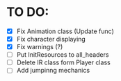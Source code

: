 # TO DO:
- [x] Fix Animation class (Update func)
- [x] Fix character displaying 
- [x] Fix warnings (?)
- [ ] Put InitResources to all_headers
- [ ] Delete IR class form Player class 
- [ ] Add jumpinng mechanics
